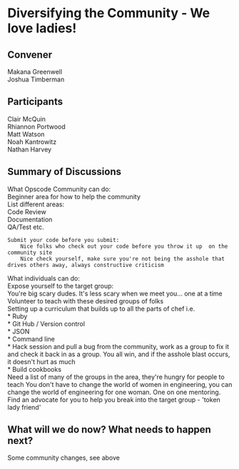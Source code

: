 Diversifying the Community - We love ladies!
=============

## Convener
Makana Greenwell  
Joshua Timberman  

## Participants
Clair McQuin  
Rhiannon Portwood  
Matt Watson  
Noah Kantrowitz  
Nathan Harvey  

## Summary of Discussions
What Opscode Community can do:  
    Beginner area for how to help the community  
        List different areas:  
            Code Review  
            Documentation  
            QA/Test etc.  

    Submit your code before you submit:  
        Nice folks who check out your code before you throw it up  on the community site  
        Nice check yourself, make sure you're not being the asshole that drives others away, always constructive criticism  


What individuals can do:  
    Expose yourself to the target group:  
        You're big scary dudes.  It's less scary when we meet you... one at a time  
        Volunteer to teach with these desired groups of folks  
            Setting up a curriculum that builds up to all the parts of chef i.e.  
                * Ruby  
                * Git Hub / Version control  
                * JSON  
                * Command line  
                * Hack session and pull a bug from the community, work as a group to fix it and check it back in as a group.  You all win, and if the asshole blast occurs, it doesn't hurt as much  
                * Build cookbooks  
	    Need a list of many of the groups in the area, they're hungry for people to teach
        You don't have to change the world of women in engineering, you can change the world of engineering for one woman.  One on one mentoring.  
        Find an advocate for you to help you break into the target group - 'token lady friend'  


## What will we do now?  What needs to happen next?
Some community changes, see above  

